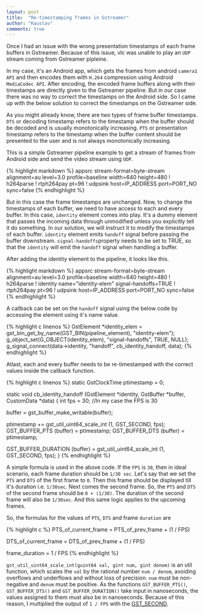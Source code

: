 ```yaml
---
layout: post
title:  "Re-timestamping frames in Gstreamer"
author: "Kaustav"
comments: true
---
```


Once I had an issue with the wrong presentation timestamps of each frame buffers in Gstreamer. Because of this issue, vlc was unable to play an `UDP` stream coming from Gstreamer pipleine.

In my case, it's an Android app, which gets the frames from android `camera1 API` and then encodes them with `H.264` compression using Android `MediaCodec API`. After encoding, the encoded frame buffers along with their timestamps are directly given to the Gstreamer pipeline. But in our case there was no way to correct the timestamps on the Android side. So I came up with the below solution to correct the timestamps on the Gstreamer side.

As you might already know, there are two types of frame buffer timestamps. `DTS` or decoding timestamp refers to the timestamp when the buffer should be decoded and is usually monotonically increasing. `PTS` or presentation timestamp refers to the timestamp when the buffer content should be presented to the user and is not always monotonically increasing.

This is a simple Gstreamer pipeline example to get a stream of frames from Android side and send the video stream using `UDP`.

{% highlight markdown %}
appsrc stream-format=byte-stream alignment=au level=3.0 profile=baseline width=640 height=480
! h264parse ! rtph264pay pt=96 ! udpsink host=IP_ADDRESS port=PORT_NO sync=false
{% endhighlight %}

But in this case the frame timestamps are unchanged. Now, to change the timestamps of each buffer, we need to have access to each and every buffer. In this case, `identity` element comes into play. It's a dummy element that passes the incoming data through unmodified unless you explicitly tell it do something. In our solution, we will instruct it to modify the timestamps of each buffer. `identity` element emits `handoff` signal before passing the buffer downstream. `signal-handoffs`property needs to be set to TRUE, so that the `identity` will emit the `handoff` signal when handling a buffer. 

After adding the identity element to the pipeline, it looks like this.

{% highlight markdown %}
appsrc stream-format=byte-stream alignment=au level=3.0 profile=baseline width=640 height=480
! h264parse ! identity name="identity-elem" signal-handoffs=TRUE ! rtph264pay pt=96 ! udpsink host=IP_ADDRESS port=PORT_NO sync=false
{% endhighlight %}

A callback can be set on the `handoff` signal using the below code by accessing the element using it's name value.

{% highlight c linenos %}
GstElement *identity_elem = gst_bin_get_by_name(GST_BIN(pipeline_element), "identity-elem");
g_object_set(G_OBJECT(identity_elem), "signal-handoffs", TRUE, NULL);
g_signal_connect(data->identity, "handoff", cb_identity_handoff, data);
{% endhighlight %}

Atlast, each and every buffer needs to be re-timestamped with the correct values inside the callback function.

{% highlight c linenos %}
static GstClockTime ptimestamp = 0;

static void cb_identity_handoff (GstElement *identity, GstBuffer *buffer, CustomData *data) {
   int fps = 30; //In my case the FPS is 30

   buffer = gst_buffer_make_writable(buffer);

   ptimestamp += gst_util_uint64_scale_int (1, GST_SECOND, fps);
   GST_BUFFER_PTS (buffer) = ptimestamp;
   GST_BUFFER_DTS (buffer) = ptimestamp;

   GST_BUFFER_DURATION (buffer) = gst_util_uint64_scale_int (1, GST_SECOND, fps);
}
{% endhighlight %}

A simple formula is used in the above code. If the `FPS` is `30`, then in ideal scenario, each frame duration should be `1/30 sec`. Let's say that we set the `PTS` and `DTS` of the first frame to `0`. Then this frame should be displayed till it's duration i.e. `1/30sec`. Next comes the second frame. So, the `PTS` and `DTS` of the second frame should be `0 + (1/30)`. The duration of the second frame will also be `1/30sec`. And this same logic applies to the upcoming frames.

So, the formulas for the values of `PTS`, `DTS` and frame `duration` are

{% highlight c %}
PTS_of_current_frame = PTS_of_prev_frame + (1 / FPS)

DTS_of_current_frame = DTS_of_prev_frame + (1 / FPS)

frame_duration = 1 / FPS
{% endhighlight %}

`gst_util_uint64_scale_int(guint64 val, gint num, gint denom)` is an util function, which scales the `val` by the rational number `num / denom`, avoiding overflows and underflows and without loss of precision. `num` must be non-negative and `denom` must be positive. As the functions `GST_BUFFER_PTS()`, `GST_BUFFER_DTS()` and `GST_BUFFER_DURATION()` take input in nanoseconds, the values assigned to them must also be in nanoseconds. Because of this reason, I multiplied the output of `1 / FPS` with the [GST_SECOND](https://gstreamer.freedesktop.org/data/doc/gstreamer/head/gstreamer/html/GstClock.html#GST-SECOND:CAPS).







